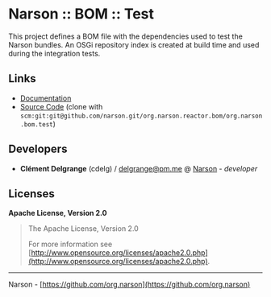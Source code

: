# Narson :: BOM :: Test

This project defines a BOM file with the dependencies
	 used to test the Narson bundles. An OSGi repository index is created at
	  build time and used during the integration tests.

## Links

* [Documentation](https://github.com/org.narson/org.narson.reactor.bom/org.narson.bom.test)
* [Source Code](https://github.com/narson/org.narson.reactor.bom/org.narson.bom.test/) (clone with `scm:git:git@github.com/narson.git/org.narson.reactor.bom/org.narson.bom.test`)

## Developers

* **Clément Delgrange** (cdelg) / [delgrange@pm.me](mailto:delgrange@pm.me) @ [Narson](https://github.com/narson) - *developer*

## Licenses

**Apache License, Version 2.0**
  > The Apache License, Version 2.0
  >
  > For more information see [http://www.opensource.org/licenses/apache2.0.php](http://www.opensource.org/licenses/apache2.0.php).

---
Narson - [https://github.com/org.narson](https://github.com/org.narson)